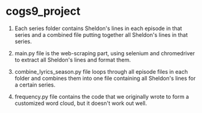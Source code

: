 # cogs9_project

1. Each series folder contains Sheldon's lines in each episode in that series and a combined file putting together all Sheldon's lines in that series.

2. main.py file is the web-scraping part, using selenium and chromedriver to extract all Sheldon's lines and format them.

3. combine_lyrics_season.py file loops through all episode files in each folder and combines them into one file containing all Sheldon's lines for a certain series.

4. frequency.py file contains the code that we originally wrote to form a customized word cloud, but it doesn't work out well. 
